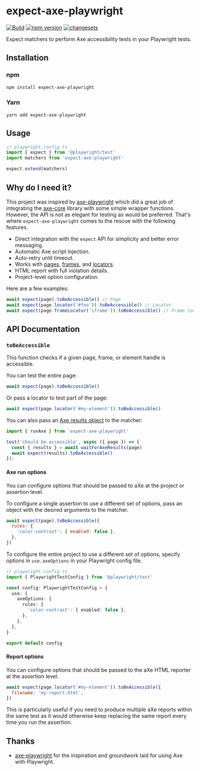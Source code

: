# expect-axe-playwright

[![Build](https://github.com/Widen/expect-axe-playwright/actions/workflows/build.yml/badge.svg)](https://github.com/Widen/expect-axe-playwright/actions/workflows/build.yml)
[![npm version](https://img.shields.io/npm/v/expect-axe-playwright)](https://www.npmjs.com/package/expect-axe-playwright)
[![changesets](https://img.shields.io/badge/maintained%20with-changesets-blue)](https://github.com/atlassian/changesets)

Expect matchers to perform Axe accessibility tests in your Playwright tests.

## Installation

### npm

```sh
npm install expect-axe-playwright
```

### Yarn

```
yarn add expect-axe-playwright
```

## Usage

```ts
// playwright.config.ts
import { expect } from '@playwright/test'
import matchers from 'expect-axe-playwright'

expect.extend(matchers)
```

## Why do I need it?

This project was inspired by
[axe-playwright](https://github.com/abhinaba-ghosh/axe-playwright) which did a
great job of integrating the [axe-core](https://github.com/dequelabs/axe-core)
library with some simple wrapper functions. However, the API is not as elegant
for testing as would be preferred. That's where `expect-axe-playwright` comes to
the rescue with the following features.

- Direct integration with the `expect` API for simplicity and better error
  messaging.
- Automatic Axe script injection.
- Auto-retry until timeout.
- Works with [pages], [frames], and [locators].
- HTML report with full violation details.
- Project-level option configuration.

Here are a few examples:

```js
await expect(page).toBeAccessible() // Page
await expect(page.locator('#foo')).toBeAccessible() // Locator
await expect(page.frameLocator('iframe')).toBeAccessible() // Frame locator
```

## API Documentation

### `toBeAccessible`

This function checks if a given page, frame, or element handle is accessible.

You can test the entire page:

```js
await expect(page).toBeAccessible()
```

Or pass a locator to test part of the page:

```js
await expect(page.locator('#my-element')).toBeAccessible()
```

You can also pass an [Axe results
object](https://www.deque.com/axe/core-documentation/api-documentation/#results-object)
to the matcher:

```js
import { runAxe } from 'expect-axe-playwright'

test('should be accessible', async ({ page }) => {
  const { results } = await waitForAxeResults(page)
  await expect(results).toBeAccessible()
});
```

#### Axe run options

You can configure options that should be passed to aXe at the project or
assertion level.

To configure a single assertion to use a different set of options, pass an
object with the desired arguments to the matcher.

```js
await expect(page).toBeAccessible({
  rules: {
    'color-contrast': { enabled: false },
  },
})
```

To configure the entire project to use a different set of options, specify
options in `use.axeOptions` in your Playwright config file.

```ts
// playwright.config.ts
import { PlaywrightTestConfig } from '@playwright/test'

const config: PlaywrightTestConfig = {
  use: {
    axeOptions: {
      rules: {
        'color-contrast': { enabled: false },
      },
    },
  },
}

export default config
```

#### Report options

You can configure options that should be passed to the aXe HTML reporter at
the assertion level.

```js
await expect(page.locator('#my-element')).toBeAccessible({
  filename: 'my-report.html',
})
```

This is particularly useful if you need to produce multiple aXe reports within
the same test as it would otherwise keep replacing the same report every time
you run the assertion.

## Thanks

- [axe-playwright](https://github.com/abhinaba-ghosh/axe-playwright) for the
  inspiration and groundwork laid for using Axe with Playwright.

[pages]: https://playwright.dev/docs/api/class-page
[frames]: https://playwright.dev/docs/api/class-frame
[locators]: https://playwright.dev/docs/api/class-locator

